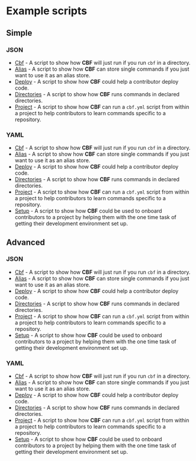 # Example scripts

## Simple

### JSON

* [Cbf](./simple/cbf.simple.json) - A script to show how __CBF__ will just run if you run `cbf` in a directory.
* [Alias](./simple/alias.simple.json) - A script to show how __CBF__ can store single commands if you just want to use it as an alias store.
* [Deploy](./simple/deploy.simple.json) - A script to show how __CBF__ could help a contributor deploy code.
* [Directories](./simple/directories.simple.json) - A script to show how __CBF__ runs commands in declared directories.
* [Project](./simple/project.simple.json) - A script to show how __CBF__ can run a `cbf.yml` script from within a project to help contributors to learn commands specific to a repository.

### YAML

* [Cbf](./simple/cbf.simple.yml) - A script to show how __CBF__ will just run if you run `cbf` in a directory.
* [Alias](./simple/alias.simple.yml) - A script to show how __CBF__ can store single commands if you just want to use it as an alias store.
* [Deploy](./simple/deploy.simple.yml) - A script to show how __CBF__ could help a contributor deploy code.
* [Directories](./simple/directories.simple.yml) - A script to show how __CBF__ runs commands in declared directories.
* [Project](./simple/project.simple.yml) - A script to show how __CBF__ can run a `cbf.yml` script from within a project to help contributors to learn commands specific to a repository.
* [Setup](./simple/setup.simple.yml) - A script to show how __CBF__ could be used to onboard contributors to a project by helping them with the one time task of getting their development environment set up.

## Advanced

### JSON

* [Cbf](./advanced/cbf.json) - A script to show how __CBF__ will just run if you run `cbf` in a directory.
* [Alias](./advanced/alias.json) - A script to show how __CBF__ can store single commands if you just want to use it as an alias store.
* [Deploy](./advanced/deploy.json) - A script to show how __CBF__ could help a contributor deploy code.
* [Directories](./advanced/directories.json) - A script to show how __CBF__ runs commands in declared directories.
* [Project](./advanced/project.json) - A script to show how __CBF__ can run a `cbf.yml` script from within a project to help contributors to learn commands specific to a repository.
* [Setup](./advanced/setup.json) - A script to show how __CBF__ could be used to onboard contributors to a project by helping them with the one time task of getting their development environment set up.

### YAML

* [Cbf](./advanced/cbf.yml) - A script to show how __CBF__ will just run if you run `cbf` in a directory.
* [Alias](./advanced/alias.yml) - A script to show how __CBF__ can store single commands if you just want to use it as an alias store.
* [Deploy](./advanced/deploy.yml) - A script to show how __CBF__ could help a contributor deploy code.
* [Directories](./advanced/directories.yml) - A script to show how __CBF__ runs commands in declared directories.
* [Project](./advanced/project.yml) - A script to show how __CBF__ can run a `cbf.yml` script from within a project to help contributors to learn commands specific to a repository.
* [Setup](./advanced/setup.yml) - A script to show how __CBF__ could be used to onboard contributors to a project by helping them with the one time task of getting their development environment set up.
